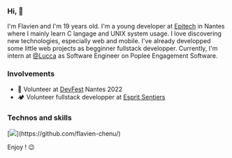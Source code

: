 ### Hi, 🫡

I'm Flavien and I'm 19 years old.
I'm a young developer at [Epitech](https://www.epitech.eu/fr/formations/epitech-en-5-ans/) in Nantes where I mainly learn C langage and UNIX system usage. I love discovering new technologies, especially web and mobile. I've already developped some little web projects as begginner fullstack developper. Currently, I'm intern at [@Lucca](https://github.com/LuccaSA) as Software Engineer on Poplee Engagement Software.

### Involvements
* 🌱 Volunteer at [DevFest](https://devfest.gdgnantes.com/) Nantes 2022
* 🏕️ Volunteer fullstack developper at [Esprit Sentiers](https://www.esprit-sentiers.fr/)

### Technos and skills
[![](https://skills.thijs.gg/icons?i=c,react,nextjs,redux,js,html,css,python,php,mysql")](https://github.com/flavien-chenu/)  

Enjoy ! 😉 
